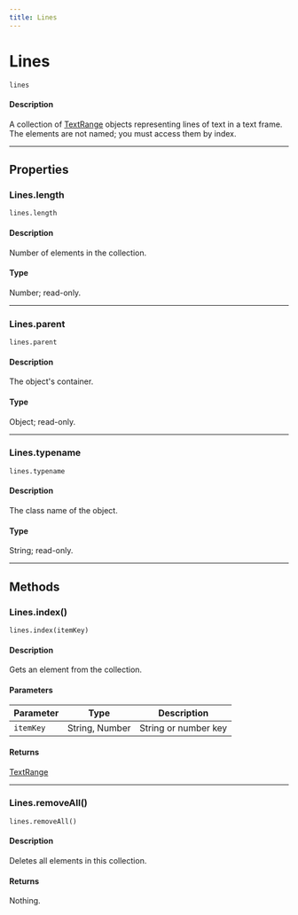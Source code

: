 ```yaml
---
title: Lines
---
```

# Lines

`lines`

#### Description

A collection of [TextRange](.././TextRange) objects representing lines of text in a text frame. The elements are not named; you must access them by index.

---

## Properties

### Lines.length

`lines.length`

#### Description

Number of elements in the collection.

#### Type

Number; read-only.

---

### Lines.parent

`lines.parent`

#### Description

The object's container.

#### Type

Object; read-only.

---

### Lines.typename

`lines.typename`

#### Description

The class name of the object.

#### Type

String; read-only.

---

## Methods

### Lines.index()

`lines.index(itemKey)`

#### Description

Gets an element from the collection.

#### Parameters

| Parameter   | Type           | Description          |
|-------------|----------------|----------------------|
| `itemKey`   | String, Number | String or number key |

#### Returns

[TextRange](.././TextRange)

---

### Lines.removeAll()

`lines.removeAll()`

#### Description

Deletes all elements in this collection.

#### Returns

Nothing.
